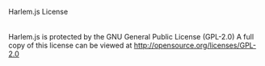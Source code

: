Harlem.js License
######
Harlem.js is protected by the GNU General Public License (GPL-2.0)
A full copy of this license can be viewed at http://opensource.org/licenses/GPL-2.0
